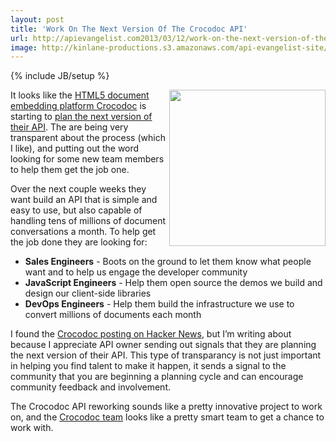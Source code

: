 ```yaml
---
layout: post
title: 'Work On The Next Version Of The Crocodoc API'
url: http://apievangelist.com2013/03/12/work-on-the-next-version-of-the-crocodoc-api/
image: http://kinlane-productions.s3.amazonaws.com/api-evangelist-site/blog/crocodoc-logo.png
---
```

{% include JB/setup %}
<p>
     <a title="Crocodoc" href="https://crocodoc.com/about/" target="_blank"><img src="https://s3.amazonaws.com/kinlane-productions/api-evangelist/crocodoc/crocodoc-logo.png"  width="250" align="right" /></a>
</p>
<p>
     It looks like the <a title="HTML5 document embedding platform Crocodoc" href="https://crocodoc.com/">HTML5 document embedding platform Crocodoc</a> is starting to <a href="https://news.ycombinator.com/item?id=5358861">plan the next version of their API</a>. The are being very transparent about the process (which I like), and putting out the word looking for some new team members to help them get the job one.
</p>
<p>
     Over the next couple weeks they want build an API that is simple and easy to use, but also capable of handling tens of millions of document conversations a month. To help get the job done they are looking for:
</p>
<ul>
     <li>
          <strong>Sales Engineers</strong> - Boots on the ground to let them know what people want and to help us engage the developer community
     </li>
     <li>
          <strong>JavaScript Engineers</strong> - Help them open source the demos we build and design our client-side libraries
     </li>
     <li>
          <strong>DevOps Engineers</strong> - Help them build the infrastructure we use to convert millions of documents each month
     </li>
</ul>
<p>
     I found the <a href="https://news.ycombinator.com/item?id=5358861">Crocodoc posting on Hacker News</a>, but I’m writing about because I appreciate API owner sending out signals that they are planning the next version of their API. This type of transparancy is not just important in helping you find talent to make it happen, it sends a signal to the community that you are beginning a planning cycle and can encourage community feedback and involvement.   
</p>
<p>
     The Crocodoc API reworking sounds like a pretty innovative project to work on, and the <a title="Crocodoc" href="https://crocodoc.com/about/" target="_blank">Crocodoc team</a> looks like a pretty smart team to get a chance to work with.
</p>

